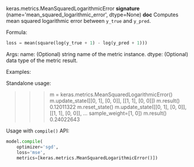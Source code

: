 keras.metrics.MeanSquaredLogarithmicError
__signature__
(name='mean_squared_logarithmic_error', dtype=None)
__doc__
Computes mean squared logarithmic error between `y_true` and `y_pred`.

Formula:

```python
loss = mean(square(log(y_true + 1) - log(y_pred + 1)))
```

Args:
    name: (Optional) string name of the metric instance.
    dtype: (Optional) data type of the metric result.

Examples:

Standalone usage:

>>> m = keras.metrics.MeanSquaredLogarithmicError()
>>> m.update_state([[0, 1], [0, 0]], [[1, 1], [0, 0]])
>>> m.result()
0.12011322
>>> m.reset_state()
>>> m.update_state([[0, 1], [0, 0]], [[1, 1], [0, 0]],
...                sample_weight=[1, 0])
>>> m.result()
0.24022643

Usage with `compile()` API:

```python
model.compile(
    optimizer='sgd',
    loss='mse',
    metrics=[keras.metrics.MeanSquaredLogarithmicError()])
```
